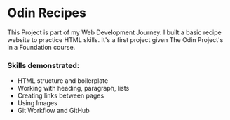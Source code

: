 # Odin Recipes 

This Project is part of my Web Development Journey. I built a basic recipe website to practice HTML skills. It's a first project given The Odin Project's in a Foundation course.

### Skills demonstrated:
- HTML structure and boilerplate
- Working with heading, paragraph, lists
- Creating links between pages
- Using Images
- Git Workflow and GitHub 